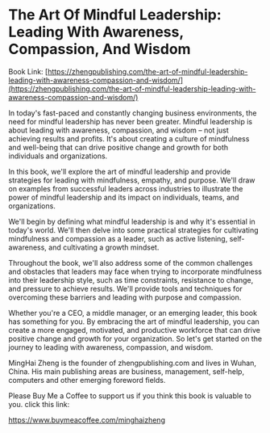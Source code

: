 # The Art Of Mindful Leadership: Leading With Awareness, Compassion, And Wisdom

Book Link: [https://zhengpublishing.com/the-art-of-mindful-leadership-leading-with-awareness-compassion-and-wisdom/](https://zhengpublishing.com/the-art-of-mindful-leadership-leading-with-awareness-compassion-and-wisdom/)

In today's fast-paced and constantly changing business environments, the need for mindful leadership has never been greater. Mindful leadership is about leading with awareness, compassion, and wisdom – not just achieving results and profits. It's about creating a culture of mindfulness and well-being that can drive positive change and growth for both individuals and organizations.

In this book, we'll explore the art of mindful leadership and provide strategies for leading with mindfulness, empathy, and purpose. We'll draw on examples from successful leaders across industries to illustrate the power of mindful leadership and its impact on individuals, teams, and organizations.

We'll begin by defining what mindful leadership is and why it's essential in today's world. We'll then delve into some practical strategies for cultivating mindfulness and compassion as a leader, such as active listening, self-awareness, and cultivating a growth mindset.

Throughout the book, we'll also address some of the common challenges and obstacles that leaders may face when trying to incorporate mindfulness into their leadership style, such as time constraints, resistance to change, and pressure to achieve results. We'll provide tools and techniques for overcoming these barriers and leading with purpose and compassion.

Whether you're a CEO, a middle manager, or an emerging leader, this book has something for you. By embracing the art of mindful leadership, you can create a more engaged, motivated, and productive workforce that can drive positive change and growth for your organization. So let's get started on the journey to leading with awareness, compassion, and wisdom.

MingHai Zheng is the founder of zhengpublishing.com and lives in Wuhan, China. His main publishing areas are business, management, self-help, computers and other emerging foreword fields.

Please Buy Me a Coffee to support us if you think this book is valuable to you. click this link:

https://www.buymeacoffee.com/minghaizheng
